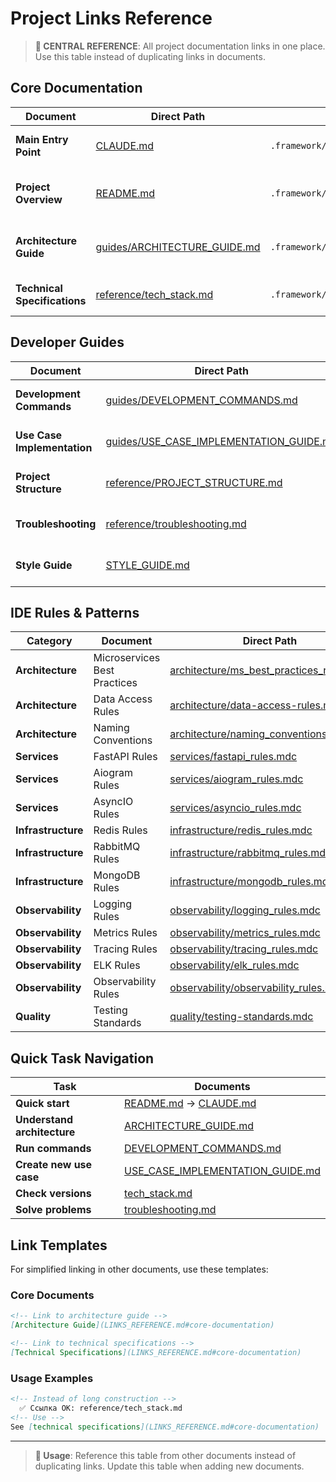 # Project Links Reference

> **🔗 CENTRAL REFERENCE**: All project documentation links in one place. Use this table instead of duplicating links in documents.

<a id="core-documentation"></a>
## Core Documentation

| Document | Direct Path | Submodule Path | Purpose |
|----------|-------------|----------------|---------|
| **Main Entry Point** | [CLAUDE.md](../CLAUDE.md) | `.framework/CLAUDE.md` | Complete developer guide |
| **Project Overview** | [README.md](../README.md) | `.framework/README.md` | Project introduction and quick start |
| **Architecture Guide** | [guides/ARCHITECTURE_GUIDE.md](guides/ARCHITECTURE_GUIDE.md) | `.framework/docs/guides/ARCHITECTURE_GUIDE.md` | Canonical source of architectural principles |
| **Technical Specifications** | [reference/tech_stack.md](reference/tech_stack.md) | `.framework/docs/reference/tech_stack.md` | Technology versions and configurations |

<a id="developer-guides"></a>
## Developer Guides

| Document | Direct Path | Submodule Path | Purpose |
|----------|-------------|----------------|---------|
| **Development Commands** | [guides/DEVELOPMENT_COMMANDS.md](guides/DEVELOPMENT_COMMANDS.md) | `.framework/docs/guides/DEVELOPMENT_COMMANDS.md` | All development commands |
| **Use Case Implementation** | [guides/USE_CASE_IMPLEMENTATION_GUIDE.md](guides/USE_CASE_IMPLEMENTATION_GUIDE.md) | `.framework/docs/guides/USE_CASE_IMPLEMENTATION_GUIDE.md` | Step-by-step creation of new use cases |
| **Project Structure** | [reference/PROJECT_STRUCTURE.md](reference/PROJECT_STRUCTURE.md) | `.framework/docs/reference/PROJECT_STRUCTURE.md` | Directory and file organization |
| **Troubleshooting** | [reference/troubleshooting.md](reference/troubleshooting.md) | `.framework/docs/reference/troubleshooting.md` | Diagnostics and problem solving |
| **Style Guide** | [STYLE_GUIDE.md](STYLE_GUIDE.md) | `.framework/docs/STYLE_GUIDE.md` | Documentation formatting standards |

<a id="ide-rules-and-patterns"></a>
## IDE Rules & Patterns

| Category | Document | Direct Path | Submodule Path |
|----------|----------|-------------|----------------|
| **Architecture** | Microservices Best Practices | [architecture/ms_best_practices_rules.mdc](architecture/ms_best_practices_rules.mdc) | `.framework/docs/architecture/ms_best_practices_rules.mdc` |
| **Architecture** | Data Access Rules | [architecture/data-access-rules.mdc](architecture/data-access-rules.mdc) | `.framework/docs/architecture/data-access-rules.mdc` |
| **Architecture** | Naming Conventions | [architecture/naming_conventions.mdc](architecture/naming_conventions.mdc) | `.framework/docs/architecture/naming_conventions.mdc` |
| **Services** | FastAPI Rules | [services/fastapi_rules.mdc](services/fastapi_rules.mdc) | `.framework/docs/services/fastapi_rules.mdc` |
| **Services** | Aiogram Rules | [services/aiogram_rules.mdc](services/aiogram_rules.mdc) | `.framework/docs/services/aiogram_rules.mdc` |
| **Services** | AsyncIO Rules | [services/asyncio_rules.mdc](services/asyncio_rules.mdc) | `.framework/docs/services/asyncio_rules.mdc` |
| **Infrastructure** | Redis Rules | [infrastructure/redis_rules.mdc](infrastructure/redis_rules.mdc) | `.framework/docs/infrastructure/redis_rules.mdc` |
| **Infrastructure** | RabbitMQ Rules | [infrastructure/rabbitmq_rules.mdc](infrastructure/rabbitmq_rules.mdc) | `.framework/docs/infrastructure/rabbitmq_rules.mdc` |
| **Infrastructure** | MongoDB Rules | [infrastructure/mongodb_rules.mdc](infrastructure/mongodb_rules.mdc) | `.framework/docs/infrastructure/mongodb_rules.mdc` |
| **Observability** | Logging Rules | [observability/logging_rules.mdc](observability/logging_rules.mdc) | `.framework/docs/observability/logging_rules.mdc` |
| **Observability** | Metrics Rules | [observability/metrics_rules.mdc](observability/metrics_rules.mdc) | `.framework/docs/observability/metrics_rules.mdc` |
| **Observability** | Tracing Rules | [observability/tracing_rules.mdc](observability/tracing_rules.mdc) | `.framework/docs/observability/tracing_rules.mdc` |
| **Observability** | ELK Rules | [observability/elk_rules.mdc](observability/elk_rules.mdc) | `.framework/docs/observability/elk_rules.mdc` |
| **Observability** | Observability Rules | [observability/observability_rules.mdc](observability/observability_rules.mdc) | `.framework/docs/observability/observability_rules.mdc` |
| **Quality** | Testing Standards | [quality/testing-standards.mdc](quality/testing-standards.mdc) | `.framework/docs/quality/testing-standards.mdc` |

<a id="quick-task-navigation"></a>
## Quick Task Navigation

| Task | Documents |
|------|-----------|
| **Quick start** | [README.md](../README.md) → [CLAUDE.md](../CLAUDE.md) |
| **Understand architecture** | [ARCHITECTURE_GUIDE.md](guides/ARCHITECTURE_GUIDE.md) |
| **Run commands** | [DEVELOPMENT_COMMANDS.md](guides/DEVELOPMENT_COMMANDS.md) |
| **Create new use case** | [USE_CASE_IMPLEMENTATION_GUIDE.md](guides/USE_CASE_IMPLEMENTATION_GUIDE.md) |
| **Check versions** | [tech_stack.md](reference/tech_stack.md) |
| **Solve problems** | [troubleshooting.md](reference/troubleshooting.md) |

## Link Templates

For simplified linking in other documents, use these templates:

### Core Documents
```markdown
<!-- Link to architecture guide -->
[Architecture Guide](LINKS_REFERENCE.md#core-documentation)

<!-- Link to technical specifications -->
[Technical Specifications](LINKS_REFERENCE.md#core-documentation)
```

### Usage Examples
```markdown
<!-- Instead of long construction -->
  ✅ Ссылка OK: reference/tech_stack.md
<!-- Use -->
See [technical specifications](LINKS_REFERENCE.md#core-documentation)
```

---

> **📖 Usage**: Reference this table from other documents instead of duplicating links. Update this table when adding new documents.
